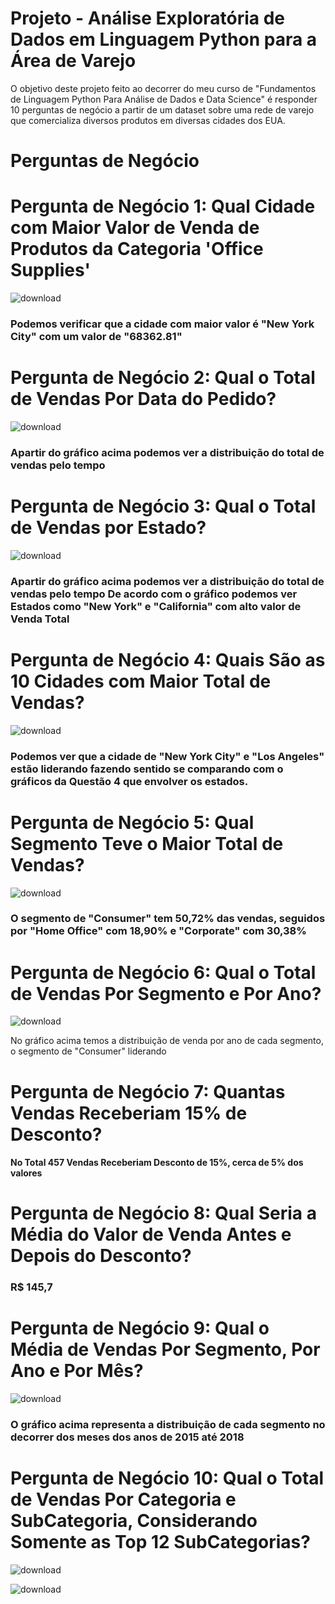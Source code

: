 
# Projeto - Análise Exploratória de Dados em Linguagem Python para a Área de Varejo

O objetivo deste projeto feito ao decorrer do meu curso de "Fundamentos de Linguagem Python Para Análise de Dados e Data Science" é responder 10 perguntas de negócio a partir de um dataset sobre uma rede de varejo que comercializa diversos produtos em diversas cidades dos EUA.

# Perguntas de Negócio

# Pergunta de Negócio 1: Qual Cidade com Maior Valor de Venda de Produtos da Categoria 'Office Supplies'

![download](https://github.com/Felintox/Curso-DSA/assets/129033082/de7ece59-474a-45d1-a720-fc791a1741b7)

### Podemos verificar que a cidade com maior valor é "New York City" com um valor de "68362.81"

#

# Pergunta de Negócio 2: Qual o Total de Vendas Por Data do Pedido?



![download](https://github.com/Felintox/Curso-DSA/assets/129033082/f327743a-3354-455d-8385-52c9aadef7dc)

### Apartir do gráfico acima podemos ver a distribuição do total de vendas pelo tempo

#

# Pergunta de Negócio 3: Qual o Total de Vendas por Estado?

![download](https://github.com/Felintox/Curso-DSA/assets/129033082/13e85d1c-7365-4e50-bc8a-68542c70abe4)

### Apartir do gráfico acima podemos ver a distribuição do total de vendas pelo tempo De acordo com o gráfico podemos ver Estados como "New York" e "California" com alto valor de Venda Total

#

# Pergunta de Negócio 4: Quais São as 10 Cidades com Maior Total de Vendas?
![download](https://github.com/Felintox/Curso-DSA/assets/129033082/cd0d90f4-7d90-4307-94ca-a44a5258025e)

### Podemos ver que a cidade de "New York City" e "Los Angeles" estão liderando fazendo sentido se comparando com o gráficos da Questão 4 que envolver os estados.

#

# Pergunta de Negócio 5: Qual Segmento Teve o Maior Total de Vendas?

![download](https://github.com/Felintox/Curso-DSA/assets/129033082/6aaa790e-0b28-4a90-bb9a-f11e51e7be0e)

### O segmento de "Consumer" tem 50,72% das vendas, seguidos por "Home Office" com 18,90% e "Corporate" com 30,38%

#

# Pergunta de Negócio 6: Qual o Total de Vendas Por Segmento e Por Ano?

![download](https://github.com/Felintox/Curso-DSA/assets/129033082/7109c65d-6cce-4313-a34e-9fc1e6732b86)

No gráfico acima temos a distribuição de venda por ano de cada segmento, o segmento de "Consumer" liderando 

#

# Pergunta de Negócio 7: Quantas Vendas Receberiam 15% de Desconto?
#### No Total 457 Vendas Receberiam Desconto de 15%, cerca de 5% dos valores

#

# Pergunta de Negócio 8: Qual Seria a Média do Valor de Venda Antes e Depois do Desconto?
### R$ 145,7

#

# Pergunta de Negócio 9: Qual o Média de Vendas Por Segmento, Por Ano e Por Mês?

![download](https://github.com/Felintox/Curso-DSA/assets/129033082/7f7b298d-e1e8-4403-953d-16c7e21640c3)

### O gráfico acima representa a distribuição de cada segmento no decorrer dos meses dos anos de  2015 até 2018

#

# Pergunta de Negócio 10: Qual o Total de Vendas Por Categoria e SubCategoria, Considerando Somente as Top 12 SubCategorias?

![download](https://github.com/Felintox/Curso-DSA/assets/129033082/38a9c1f5-0a17-41dd-bf3d-cbc70789f484)

![download](https://github.com/Felintox/Curso-DSA/assets/129033082/9b07db6c-b239-4487-933b-e8bbfa3cc2eb)

